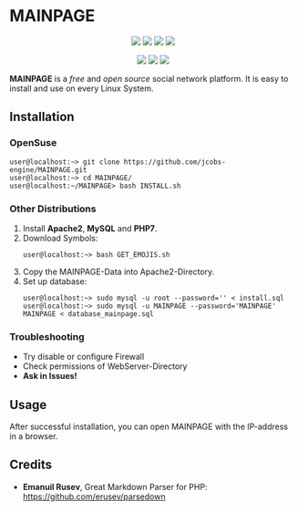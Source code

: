 # MAINPAGE

<p align="center">
	<img src="https://img.shields.io/badge/dynamic/json?url=https%3A%2F%2Fraw.githubusercontent.com%2Fjcobs-engine%2FMAINPAGE%2Fmaster%2Fmetadata.json&label=version&query=version&color=success&style=flat">
	<img src="https://img.shields.io/badge/build-passing-success.svg?style=flat">
	<img src="https://img.shields.io/badge/license-GNU%20General%20Public%20License%20v3.0-blue.svg?style=flat">
	<img src="https://img.shields.io/badge/requires-WebServer-black.svg?style=flat">
	</p>
<p align="center">
	<img src="https://img.shields.io/github/watchers/jcobs-engine/MAINPAGE?style=social">
	<img src="https://img.shields.io/github/stars/jcobs-engine/MAINPAGE?style=social">
    <img src="https://img.shields.io/github/forks/jcobs-engine/MAINPAGE?style=social">
</p>

**MAINPAGE** is a *free* and *open source* social network platform. It is easy to install and use on every Linux System.

## Installation

### OpenSuse

```Shell
user@localhost:~> git clone https://github.com/jcobs-engine/MAINPAGE.git
user@localhost:~> cd MAINPAGE/
user@localhost:~/MAINPAGE> bash INSTALL.sh
```
### Other Distributions

1. Install **Apache2**, **MySQL** and **PHP7**.
2. Download Symbols:
   ```shell
   user@localhost:~> bash GET_EMOJIS.sh
   ```
3. Copy the MAINPAGE-Data into Apache2-Directory. 
4. Set up database:
   ```Shell
   user@localhost:~> sudo mysql -u root --password='' < install.sql
   user@localhost:~> sudo mysql -u MAINPAGE --password='MAINPAGE' MAINPAGE < database_mainpage.sql
   ```
### Troubleshooting

- Try disable or configure Firewall
- Check permissions of WebServer-Directory
- **Ask in Issues!**

## Usage

After successful installation, you can open MAINPAGE with the IP-address in a browser.

## Credits

- **Emanuil Rusev**, Great Markdown Parser for PHP: https://github.com/erusev/parsedown
